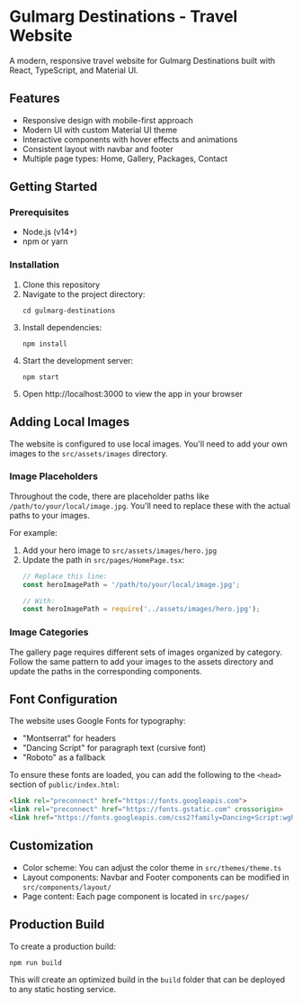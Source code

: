 # Gulmarg Destinations - Travel Website

A modern, responsive travel website for Gulmarg Destinations built with React, TypeScript, and Material UI.

## Features

- Responsive design with mobile-first approach
- Modern UI with custom Material UI theme
- Interactive components with hover effects and animations
- Consistent layout with navbar and footer
- Multiple page types: Home, Gallery, Packages, Contact

## Getting Started

### Prerequisites

- Node.js (v14+)
- npm or yarn

### Installation

1. Clone this repository
2. Navigate to the project directory:
   ```
   cd gulmarg-destinations
   ```
3. Install dependencies:
   ```
   npm install
   ```
4. Start the development server:
   ```
   npm start
   ```
5. Open http://localhost:3000 to view the app in your browser

## Adding Local Images

The website is configured to use local images. You'll need to add your own images to the `src/assets/images` directory.

### Image Placeholders

Throughout the code, there are placeholder paths like `/path/to/your/local/image.jpg`. You'll need to replace these with the actual paths to your images.

For example:
1. Add your hero image to `src/assets/images/hero.jpg`
2. Update the path in `src/pages/HomePage.tsx`:
   ```typescript
   // Replace this line:
   const heroImagePath = '/path/to/your/local/image.jpg';
   
   // With:
   const heroImagePath = require('../assets/images/hero.jpg');
   ```

### Image Categories

The gallery page requires different sets of images organized by category. Follow the same pattern to add your images to the assets directory and update the paths in the corresponding components.

## Font Configuration

The website uses Google Fonts for typography:

- "Montserrat" for headers
- "Dancing Script" for paragraph text (cursive font)
- "Roboto" as a fallback

To ensure these fonts are loaded, you can add the following to the `<head>` section of `public/index.html`:

```html
<link rel="preconnect" href="https://fonts.googleapis.com">
<link rel="preconnect" href="https://fonts.gstatic.com" crossorigin>
<link href="https://fonts.googleapis.com/css2?family=Dancing+Script:wght@400;500;600;700&family=Montserrat:wght@400;500;600;700&family=Roboto:wght@300;400;500;700&display=swap" rel="stylesheet">
```

## Customization

- Color scheme: You can adjust the color theme in `src/themes/theme.ts`
- Layout components: Navbar and Footer components can be modified in `src/components/layout/`
- Page content: Each page component is located in `src/pages/`

## Production Build

To create a production build:

```
npm run build
```

This will create an optimized build in the `build` folder that can be deployed to any static hosting service.
